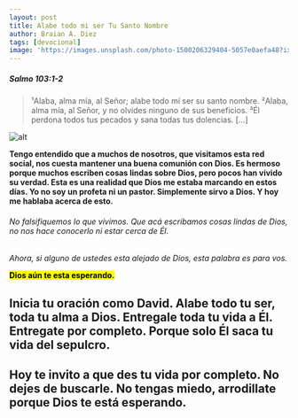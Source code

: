 ```yaml
---
layout: post
title: Alabe todo mi ser Tu Santo Nombre
author: Braian A. Diez
tags: [devocional]
image: 'https://images.unsplash.com/photo-1500206329404-5057e0aefa48?ixlib=rb-1.2.1&ixid=eyJhcHBfaWQiOjEyMDd9&auto=format&fit=crop&w=755&q=80'
---
```



##### Salmo 103:1-2

> ¹Alaba, alma mía, al Señor; alabe todo mí ser su santo nombre. ²Alaba, alma mía, al Señor, y no olvides ninguno de sus beneficios. ³Él perdona todos tus pecados y sana todas tus dolencias. […]



![alt](https://images.unsplash.com/photo-1579905595163-07fdce0d4cf7?ixlib=rb-1.2.1&ixid=eyJhcHBfaWQiOjEyMDd9&auto=format&fit=crop&w=1350&q=80)

<p><strong>Tengo entendido que a muchos de nosotros, que visitamos esta red social, nos cuesta mantener una buena comunión con Dios. Es hermoso porque muchos escriben cosas lindas sobre Dios, pero pocos han vivido su verdad. Esta es una realidad que Dios me estaba marcando en estos días. Yo no soy un profeta ni un pastor. Simplemente sirvo a Dios. Y hoy me hablaba acerca de esto.</strong></p>

###### No falsifiquemos lo que vivimos. Que acá escribamos cosas lindas de Dios, no nos hace conocerlo ni estar cerca de Él.

<p><em>Ahora, si alguno de ustedes esta alejado de Dios, esta palabra es para vos.</em></p>

<p><mark><strong>Dios aún te esta esperando.</strong></mark></p>

## Inicia tu oración como David. Alabe todo tu ser, toda tu alma a Dios. Entregale toda tu vida a Él. Entregate por completo. Porque solo Él saca tu vida del sepulcro.

## Hoy te invito a que des tu vida por completo. No dejes de buscarle. No tengas miedo, arrodillate porque Dios te está esperando.